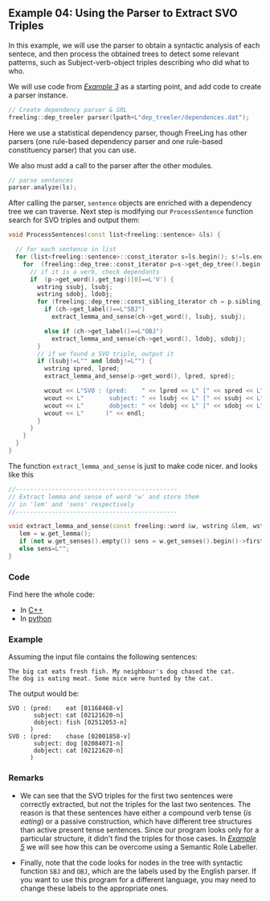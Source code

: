
## Example 04: Using the Parser to Extract SVO Triples

In this example, we will use the parser to obtain a syntactic analysis of each sentece, and then process the obtained trees to detect some relevant patterns, such as Subject-verb-object triples describing who did what to who.

We will use code from [*Example 3*](example03.md) as a starting point, and add code to create a parser instance.

```C++
// Create dependency parser & SRL
freeling::dep_treeler parser(lpath+L"dep_treeler/dependences.dat");
```

  Here we use a statistical dependency parser, though FreeLing has other parsers  (one rule-based dependency parser and one rule-based constituency parser) that you can use.
  
We also must add a call to the parser after the other modules.

```C++
// parse sentences
parser.analyze(ls);
```

After calling the parser, `sentence` objects are enriched with a dependency tree  we can traverse.
Next step is modifying our `ProcessSentence` function search for SVO triples and output them:

```C++
void ProcessSentences(const list<freeling::sentence> &ls) {

  // for each sentence in list
  for (list<freeling::sentence>::const_iterator s=ls.begin(); s!=ls.end(); ++s) {
    for  (freeling::dep_tree::const_iterator p=s->get_dep_tree().begin(); p!=s->get_dep_tree().end(); p++) {
      // if it is a verb, check dependants
      if  (p->get_word().get_tag()[0]==L'V') {
        wstring ssubj, lsubj;
        wstring sdobj, ldobj;
        for (freeling::dep_tree::const_sibling_iterator ch = p.sibling_begin(); ch!=p.sibling_end(); ch++) { 
          if (ch->get_label()==L"SBJ") 
            extract_lemma_and_sense(ch->get_word(), lsubj, ssubj);

          else if (ch->get_label()==L"OBJ") 
            extract_lemma_and_sense(ch->get_word(), ldobj, sdobj);
        }
        // if we found a SVO triple, output it
        if (lsubj!=L"" and ldobj!=L"") {
          wstring spred, lpred;
          extract_lemma_and_sense(p->get_word(), lpred, spred);

          wcout << L"SVO : (pred:    " << lpred << L" [" << spred << L"]" << endl;
          wcout << L"       subject: " << lsubj << L" [" << ssubj << L"]" << endl; 
          wcout << L"       dobject: " << ldobj << L" [" << sdobj << L"]" << endl;
          wcout << L"      )" << endl;
        }
      }
    }
  }
}
```

The function `extract_lemma_and_sense` is just to make code nicer. and looks like this
```C++
//---------------------------------------------
// Extract lemma and sense of word 'w' and store them
// in 'lem' and 'sens' respectively
//---------------------------------------------

void extract_lemma_and_sense(const freeling::word &w, wstring &lem, wstring &sens) {
   lem = w.get_lemma();
   if (not w.get_senses().empty()) sens = w.get_senses().begin()->first;
   else sens=L"";
}
```

### Code

Find here the whole code:
 - In [C++](code/example04.cc.md)
 - In [python](code/example04.py.md)


### Example

Assuming the input file contains the following sentences:

    The big cat eats fresh fish. My neighbour's dog chased the cat.
    The dog is eating meat. Some mice were hunted by the cat.

The output would be:
```
SVO : (pred:    eat [01168468-v]
       subject: cat [02121620-n]
       dobject: fish [02512053-n]
      )
SVO : (pred:    chase [02001858-v]
       subject: dog [02084071-n]
       dobject: cat [02121620-n]
      )
```

### Remarks

- We can see that the SVO triples for the first two sentences were correctly extracted, but not the triples for the last two sentences.
    The reason is that these sentences have either a compound verb tense (*is eating*) or a passive construction, which have different tree structures than active present tense sentences. Since our program looks only for a particular structure, it didn't find the triples for those cases.
    In [*Example 5*](example05.md) we will see how this can be overcome using a Semantic Role Labeller. 

- Finally, note that the code looks for nodes in the tree with syntactic function `SBJ` and `OBJ`, which are the labels used by the English parser. If you want to use this program for a different language, you may need to change these labels to the appropriate ones.

